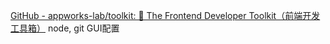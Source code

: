 [GitHub - appworks-lab/toolkit: 🐘 The Frontend Developer Toolkit（前端开发工具箱）](https://github.com/appworks-lab/toolkit)
	node, git GUI配置